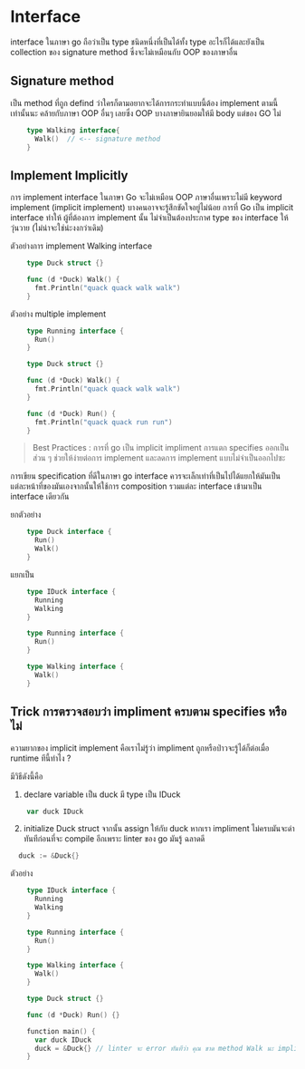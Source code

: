 # Interface 

interface ในภาษา go ถือว่าเป็น type ชนิดหนึ่งที่เป็นได้ทั้ง  type อะไรก็ได้และยังเป็น collection ของ signature method ซึ่งจะไม่เหมือนกับ OOP ของภาษาอื่น


## Signature method 

เป็น method ที่ถูก defind ว่าใครก็ตามอยากจะได้การกระทำแบบนี้ต้อง implement ตามนี้เท่านั้นนะ คล้ายกับภาษา OOP อื่นๆ เลยซึ่ง OOP บางภาษายินยอมให้มี body แต่ของ GO ไม่

```go
    type Walking interface{
      Walk()  // <-- signature method
    }
```

## Implement Implicitly

การ implement interface ในภาษา Go จะไม่เหมือน OOP ภาษาอื่นเพราะไม่มี keyword implement (implicit implement)  บางคนอาจจะรู้สึกขัดใจอยู่ไม่น้อย การที่ Go เป็น implicit interface ทำให้ ผู้ที่ต้องการ implement นั้น ไม่จำเป็นต้องประกาศ type ของ interface ให้วุ่นวาย (ไม่น่าจะใช่น่ะงงกว่าเดิม)


ตัวอย่างการ implement Walking interface
```go
    type Duck struct {}

    func (d *Duck) Walk() {
      fmt.Println("quack quack walk walk")
    }
```

ตัวอย่าง multiple implement 

```go
    type Running interface {
      Run() 
    }

    type Duck struct {}

    func (d *Duck) Walk() {
      fmt.Println("quack quack walk walk")
    }

    func (d *Duck) Run() {
      fmt.Println("quack quack run run")
    }
```
>  Best Practices : การที่ go เป็น implicit impliment การแตก specifies ออกเป็นส่วน ๆ ช่วยให้ง่ายต่อการ implement และลดการ implement แบบไม่จำเป็นออกไปซะ

การเขียน specification ที่ดีในภาษา go interface ควรจะเล็กเท่าที่เป็นไปได้แยกให้มันเป็นแต่ละหน้าที่ของมันเองจากนั้นให้ใช้การ composition รวมแต่ละ interface เข้ามาเป็น interface เดียวกัน

ยกตัวอย่าง 
```go
    type Duck interface {
      Run()
      Walk()
    }
```
แยกเป็น

```go
    type IDuck interface {
      Running
      Walking
    }

    type Running interface {
      Run()
    }

    type Walking interface {
      Walk()
    }
```


## Trick การตรวจสอบว่า impliment ครบตาม specifies หรือไม่

ความยากของ implicit implement คือเราไม่รู้ว่า impliment ถูกหรือป่าวจะรู้ได้ก็ต่อเมื่อ runtime ทีนี้ทำไง​ ?

มีวิธีดังนี้คือ

1. declare variable เป็น  duck มี type เป็น IDuck
   
```go
    var duck IDuck
```

2. initialize Duck struct จากนั้น assign ให้กับ duck  หากเรา impliment ไม่ครบมันจะด่าทันทีก่อนที่จะ compile อีกเพราะ linter ของ go มันรู้ ฉลาดดี  

```go 
  duck := &Duck{}
```

ตัวอย่าง
```go
    type IDuck interface {
      Running
      Walking
    }

    type Running interface {
      Run()
    }

    type Walking interface {
      Walk()
    }

    type Duck struct {}

    func (d *Duck) Run() {}

    function main() {
      var duck IDuck
      duck = &Duck{} // linter จะ error ทันทีว่า คุณ ขาด method Walk นะ impliment ด้วย
    }
```

